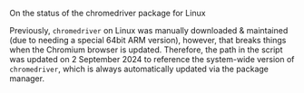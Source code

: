 On the status of the chromedriver package for Linux

Previously, `chromedriver` on Linux was manually downloaded & maintained (due to needing a special 64bit ARM version), however, that breaks things when the Chromium browser is updated. Therefore, the path in the script was updated on 2 September 2024 to reference the system-wide version of `chromedriver`, which is always automatically updated via the package manager.
